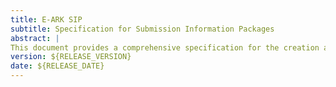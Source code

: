 ```yaml
---
title: E-ARK SIP
subtitle: Specification for Submission Information Packages
abstract: |
This document provides a comprehensive specification for the creation and parsing of E-ARK Submission Information Packages (SIP). Its primary goals include outlining a general-purpose structure for Submission Information Packages that accommodates a diverse array of archival materials—such as document and image collections, databases, and geographical data. Additionally, it aims to improve interoperability between Producers and Archives by recommending best practices for metadata, content, and the structural organization of Submission Information Packages. This specification is designed for a broad audience, including record creators, archival institutions, and software providers tasked with the preparation, packaging, delivery, and reception of information packages for archiving within an Open Archival Information System (OAIS), specifically targeting the pre-ingest and ingest stages.
version: ${RELEASE_VERSION}
date: ${RELEASE_DATE}
---
```

